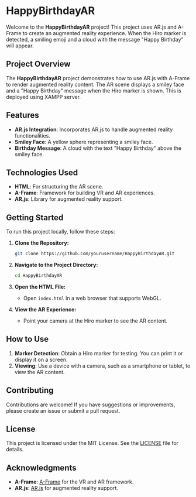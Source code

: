 # HappyBirthdayAR

Welcome to the **HappyBirthdayAR** project! This project uses AR.js and A-Frame to create an augmented reality experience. When the Hiro marker is detected, a smiling emoji and a cloud with the message "Happy Birthday" will appear.

## Project Overview

The **HappyBirthdayAR** project demonstrates how to use AR.js with A-Frame to render augmented reality content. The AR scene displays a smiley face and a "Happy Birthday" message when the Hiro marker is shown. This is deployed using XAMPP server.

## Features

- **AR.js Integration**: Incorporates AR.js to handle augmented reality functionalities.
- **Smiley Face**: A yellow sphere representing a smiley face.
- **Birthday Message**: A cloud with the text "Happy Birthday" above the smiley face.

## Technologies Used

- **HTML**: For structuring the AR scene.
- **A-Frame**: Framework for building VR and AR experiences.
- **AR.js**: Library for augmented reality support.

## Getting Started

To run this project locally, follow these steps:

1. **Clone the Repository:**

   ```bash
   git clone https://github.com/yourusername/HappyBirthdayAR.git
   ```

2. **Navigate to the Project Directory:**

   ```bash
   cd HappyBirthdayAR
   ```

3. **Open the HTML File:**
   - Open `index.html` in a web browser that supports WebGL.

4. **View the AR Experience:**
   - Point your camera at the Hiro marker to see the AR content.

## How to Use

1. **Marker Detection**: Obtain a Hiro marker for testing. You can print it or display it on a screen.
2. **Viewing**: Use a device with a camera, such as a smartphone or tablet, to view the AR content.

## Contributing

Contributions are welcome! If you have suggestions or improvements, please create an issue or submit a pull request.

## License

This project is licensed under the MIT License. See the [LICENSE](LICENSE) file for details.

## Acknowledgments

- **A-Frame**: [A-Frame](https://aframe.io/) for the VR and AR framework.
- **AR.js**: [AR.js](https://ar-js-org.github.io/AR.js-Docs/) for augmented reality support.
